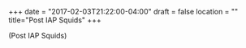 +++
date = "2017-02-03T21:22:00-04:00"
draft = false
location = ""
title="Post IAP Squids"
+++

(Post IAP Squids)